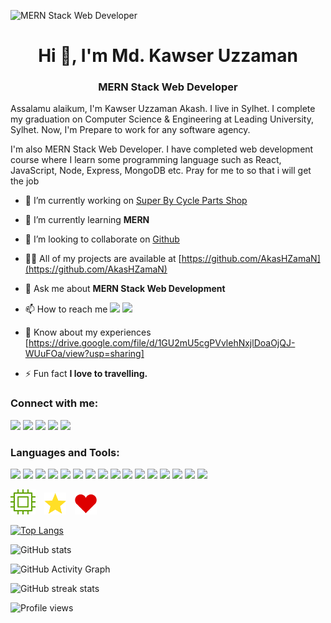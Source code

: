 ![MERN Stack Web Developer](https://i.postimg.cc/fTDwYNNN/gitBann.png)


<h1 align="center">Hi 👋, I'm Md. Kawser Uzzaman</h1>
<h3 align="center">MERN Stack Web Developer</h3>

Assalamu alaikum, I'm Kawser Uzzaman Akash. I live in Sylhet. I complete my graduation on Computer Science & Engineering at Leading University, Sylhet. Now, I'm Prepare to work for any software agency.

I'm also MERN Stack Web Developer. I have completed web development course where I learn some programming language such as React, JavaScript, Node, Express, MongoDB etc.
Pray for me to so that i will get the job


- 🔭 I’m currently working on [Super By Cycle Parts Shop](https://super-bycycle.web.app/)

- 🌱 I’m currently learning **MERN**

- 👯 I’m looking to collaborate on [Github](https://github.com/AkasHZamaN)

- 👨‍💻 All of my projects are available at [https://github.com/AkasHZamaN](https://github.com/AkasHZamaN)

- 💬 Ask me about **MERN Stack Web Development**

- 📫 How to reach me <a href="kawseruzzaman05@gmail.com"><img src="https://img.shields.io/badge/Gmail-D14836?style=for-the-badge&logo=gmail&logoColor=white" /></a>  <a href="https://www.facebook.com/akash.zaman.18400/"><img src="https://img.shields.io/badge/Facebook-1877F2?style=for-the-badge&logo=facebook&logoColor=white" /></a>

- 📄 Know about my experiences [https://drive.google.com/file/d/1GU2mU5cgPVvlehNxjlDoaOjQJ-WUuFOa/view?usp=sharing]

- ⚡ Fun fact **I love to travelling.**

<h3 align="left">Connect with me:</h3>
<p>
        <a href="https://www.linkedin.com/in/md-kawser-uzzaman-4586ba230/"><img src="https://img.shields.io/badge/LinkedIn-0077B5?style=for-the-badge&logo=linkedin&logoColor=white" /></a>
        <a href="https://www.facebook.com/akash.zaman.18400/"><img src="https://img.shields.io/badge/Facebook-1877F2?style=for-the-badge&logo=facebook&logoColor=white" /></a>
        <a href="https://www.instagram.com/invites/contact/?i=1fnbmc8vtwb98&utm_content=1myv59q"><img src="https://img.shields.io/badge/Instagram-E4405F?style=for-the-badge&logo=instagram&logoColor=white" /></a>
        <a href="kawseruzzaman05@gmail.com"><img src="https://img.shields.io/badge/Gmail-D14836?style=for-the-badge&logo=gmail&logoColor=white" /></a>
        <a href="https://wa.me/01760078629"><img src="https://img.shields.io/badge/WhatsApp-25D366?style=for-the-badge&logo=whatsapp&logoColor=white" /></a>
   </p>


<h3 align="left">Languages and Tools:</h3>
<p>
        <a href="#"><img src="https://img.shields.io/badge/HTML5-E34F26?style=for-the-badge&logo=html5&logoColor=white" /></a>
        <a href="#"><img src="https://img.shields.io/badge/CSS3-1572B6?style=for-the-badge&logo=css3&logoColor=white" /></a>
        <a href="#"><img src="https://img.shields.io/badge/JavaScript-323330?style=for-the-badge&logo=javascript&logoColor=F7DF1E" /></a>
        <a href="#"><img src="https://img.shields.io/badge/React-20232A?style=for-the-badge&logo=react&logoColor=61DAFB" /></a>
        <a href="#"><img src="https://img.shields.io/badge/React_Router-CA4245?style=for-the-badge&logo=react-router&logoColor=white" /></a>
        <a href="#"><img src="https://img.shields.io/badge/Node.js-339933?style=for-the-badge&logo=nodedotjs&logoColor=white" /></a>
        <a href="#"><img src="https://img.shields.io/badge/Express.js-000000?style=for-the-badge&logo=express&logoColor=white" /></a>
        <a href="#"><img src="https://img.shields.io/badge/MongoDB-4EA94B?style=for-the-badge&logo=mongodb&logoColor=white" /></a>
        <a href="#"><img src="https://img.shields.io/badge/Bootstrap-563D7C?style=for-the-badge&logo=bootstrap&logoColor=white" /></a>
        <a href="#"><img src="https://img.shields.io/badge/Tailwind_CSS-38B2AC?style=for-the-badge&logo=tailwind-css&logoColor=white" /></a>
        <a href="#"><img src="https://img.shields.io/badge/Material%20UI-007FFF?style=for-the-badge&logo=mui&logoColor=white" /></a>
        <a href="#"><img src="https://img.shields.io/badge/JWT-000000?style=for-the-badge&logo=JSON%20web%20tokens&logoColor=white" /></a>
        <a href="#"><img src="https://img.shields.io/badge/firebase-ffca28?style=for-the-badge&logo=firebase&logoColor=black" /></a> 
        <a href="#"><img src="https://img.shields.io/badge/GitHub_Actions-2088FF?style=for-the-badge&logo=github-actions&logoColor=white" /></a>
        <a href="#"><img src="https://img.shields.io/badge/Heroku-430098?style=for-the-badge&logo=heroku&logoColor=white" /></a>
        <a href="#"><img src="https://img.shields.io/badge/Netlify-00C7B7?style=for-the-badge&logo=netlify&logoColor=white" /></a>
</p>

    


<a href='https://docs.github.com/en/developers'><img src='https://raw.githubusercontent.com/acervenky/animated-github-badges/master/assets/devbadge.gif' width='40' height='40'></a> <a href='https://stars.github.com/'><img src='https://raw.githubusercontent.com/acervenky/animated-github-badges/master/assets/starbadge.gif' width='35' height='35'></a> <a href='https://docs.github.com/en/github/supporting-the-open-source-community-with-github-sponsors'><img src='https://raw.githubusercontent.com/acervenky/animated-github-badges/master/assets/sponsorbadge.gif' width='35' height='35'></a> 

[![Top Langs](https://github-readme-stats.vercel.app/api/top-langs/?username=AkasHZamaN)](https://github.com/anuraghazra/github-readme-stats)

![GitHub stats](https://github-readme-stats.vercel.app/api?username=AkasHZamaN&show_icons=true&count_private=true)  

![GitHub Activity Graph](https://activity-graph.herokuapp.com/graph?username=AkasHZamaN)  

![GitHub streak stats](https://github-readme-streak-stats.herokuapp.com/?user=AkasHZamaN)  

![Profile views](https://gpvc.arturio.dev/AkasHZamaN)  
